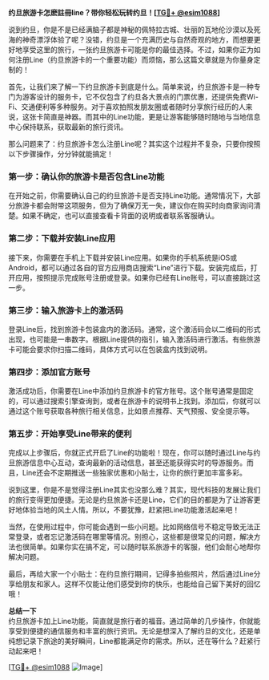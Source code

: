 **约旦旅游卡怎麽註冊line？带你轻松玩转约旦！[[TG💪+ @esim1088](https://t.me/s/esim1088)]**

说到约旦，你是不是已经满脑子都是神秘的佩特拉古城、壮丽的瓦地伦沙漠以及死海的神奇漂浮体验了呢？没错，约旦是一个充满历史与自然奇观的地方，而想要更好地享受这里的旅行，一张约旦旅游卡可能是你的最佳选择。不过，如果你正为如何注册Line（约旦旅游卡的一个重要功能）而烦恼，那么这篇文章就是为你量身定制的！

首先，让我们来了解一下约旦旅游卡到底是什么。简单来说，约旦旅游卡是一种专门为游客设计的服务卡，它不仅包含了约旦各大景点的门票优惠，还提供免费Wi-Fi、交通便利等多种服务。对于喜欢拍照发朋友圈或者随时分享旅行经历的人来说，这张卡简直是神器。而其中的Line功能，更是让游客能够随时随地与当地信息中心保持联系，获取最新的旅行资讯。

那么问题来了：约旦旅游卡怎么注册Line呢？其实这个过程并不复杂，只要你按照以下步骤操作，分分钟就能搞定！

### **第一步：确认你的旅游卡是否包含Line功能**
在开始之前，你需要确认自己的约旦旅游卡是否支持Line功能。通常情况下，大部分旅游卡都会附带这项服务，但为了确保万无一失，建议你在购买时向商家询问清楚。如果不确定，也可以直接查看卡背面的说明或者联系客服确认。

### **第二步：下载并安装Line应用**
接下来，你需要在手机上下载并安装Line应用。如果你的手机系统是iOS或Android，都可以通过各自的官方应用商店搜索“Line”进行下载。安装完成后，打开应用，按照提示完成账号注册或登录。如果你已经有Line账号，可以直接跳过这一步。

### **第三步：输入旅游卡上的激活码**
登录Line后，找到旅游卡包装盒内的激活码。通常，这个激活码会以二维码的形式出现，也可能是一串数字。根据Line提供的指引，输入激活码进行激活。有些旅游卡可能会要求你扫描二维码，具体方式可以在包装盒内找到说明。

### **第四步：添加官方账号**
激活成功后，你需要在Line中添加约旦旅游卡的官方账号。这个账号通常是固定的，可以通过搜索引擎查询到，或者在旅游卡的说明书上找到。添加后，你就可以通过这个账号获取各种旅行相关信息，比如景点推荐、天气预报、安全提示等。

### **第五步：开始享受Line带来的便利**
完成以上步骤后，你就正式开启了Line的功能啦！现在，你可以随时通过Line与约旦旅游信息中心互动，查询最新的活动信息，甚至还能获得实时的导游服务。而且，Line还会不定期推送一些独家优惠和小贴士，让你的旅行更加丰富多彩。

说到这里，你是不是觉得注册Line其实也没那么难？其实，现代科技的发展让我们的旅行变得更加便捷。无论是约旦旅游卡还是Line，它们的目的都是为了让游客更好地体验当地的风土人情。所以，不要犹豫，赶紧把Line功能激活起来吧！

当然，在使用过程中，你可能会遇到一些小问题。比如网络信号不稳定导致无法正常登录，或者忘记激活码在哪里等情况。别担心，这些都是很常见的问题，解决方法也很简单。如果你实在搞不定，可以随时联系旅游卡的客服，他们会耐心地帮你解决问题。

最后，再给大家一个小贴士：在约旦旅行期间，记得多拍些照片，然后通过Line分享给朋友和家人。这样不仅能让他们感受到你的快乐，也能给自己留下美好的回忆哦！

**总结一下**  
约旦旅游卡加上Line功能，简直就是旅行者的福音。通过简单的几步操作，你就能享受到便捷的通信服务和丰富的旅行资讯。无论是想深入了解约旦的文化，还是单纯想记录下旅途的美好瞬间，Line都能满足你的需求。所以，还在等什么？赶紧行动起来吧！

[[TG💪+ @esim1088](https://t.me/s/esim1088) ![Image](https://i.postimg.cc/4NQfJmqS/Snipaste-2025-05-13-00-14-12.png)]